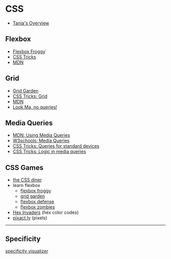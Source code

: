 # CSS

* [Tania's Overview](https://www.taniarascia.com/overview-of-css-concepts/)

## Flexbox

* [Flexbox Froggy](https://flexboxfroggy.com/)
* [CSS Tricks](https://css-tricks.com/snippets/css/a-guide-to-flexbox/)
* [MDN](https://developer.mozilla.org/en-US/docs/Web/CSS/CSS_Flexible_Box_Layout/Basic_Concepts_of_Flexbox)

## Grid

* [Grid Garden](https://cssgridgarden.com/)
* [CSS Tricks: Grid](https://css-tricks.com/snippets/css/complete-guide-grid/)
* [MDN](https://developer.mozilla.org/en-US/docs/Web/CSS/CSS_Grid_Layout)
* [Look Ma, no queries!](https://css-tricks.com/look-ma-no-media-queries-responsive-layouts-using-css-grid/)

## Media Queries

* [MDN: Using Media Queries](https://developer.mozilla.org/en-US/docs/Web/CSS/Media_Queries/Using_media_queries)
* [W3schools: Media Queries](https://www.w3schools.com/cssref/css3_pr_mediaquery.asp)
* [CSS Tricks: Queries for standard devices](https://css-tricks.com/snippets/css/media-queries-for-standard-devices/)
* [CSS Tricks: Logic in media queries](https://css-tricks.com/logic-in-media-queries/)

## CSS Games

* [the CSS diner](https://flukeout.github.io/#)
* learn flexbox
  * [flexbox froggy](https://flexboxfroggy.com/)
  * [grid garden](https://cssgridgarden.com/)
  * [flexbox defense](http://www.flexboxdefense.com/)
  * [flexbox zombies](https://mastery.games/p/flexbox-zombies)
* [Hex Invaders](http://www.hexinvaders.com/) (hex color codes)
* [pixact.ly](https://www.pixact.ly/) (pixels)

---

## Specificity

[specificity visualizer](https://isellsoap.github.io/specificity-visualizer/)
